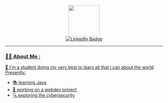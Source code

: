 <div id="header" align="center">
  <img src="https://media4.giphy.com/media/v1.Y2lkPTc5MGI3NjExZ2xkazI5bTVsdzZ6dTBveXVkb3RwZ3l6OWV4am12ejljazVybnR1cyZlcD12MV9pbnRlcm5hbF9naWZfYnlfaWQmY3Q9Zw/HscDLzkO8EOTmgkhQP/giphy.gif" width="100"/>
</div>

<div id="badges" align="center">
  <a href="https://www.linkedin.com/in/aishatifsharif/">
  <img src="https://img.shields.io/badge/LinkedIn-blue?style=for-the-badge&logo=linkedin&logoColor=white" alt="LinkedIn Badge"/>
</div>

<div id="counter" align="center">
  <img src="https://komarev.com/ghpvc/?username=FiendOfAshes&style=flat-square&color=blue" alt=""/>
</div>

---


### :woman_technologist: About Me :
👋 I'm a student doing my very best to learn all that I can about the world 
Presently:
- 📚 learning Java
- 🔨 working on a webdev project
- 🔍 exploring the cybersecurity 
